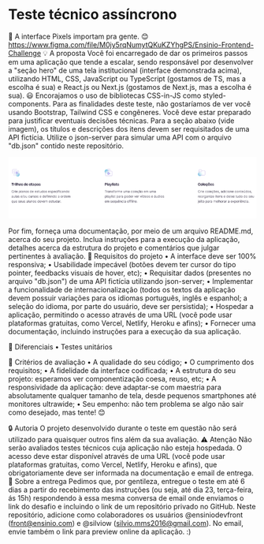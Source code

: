# Teste técnico assíncrono

👀 A interface
Pixels importam pra gente. 😊
https://www.figma.com/file/M0jy5rqNumytQKuKZYhgPS/Ensinio-Frontend-Challenge
💡 A proposta
Você foi encarregado de dar os primeiros passos em uma aplicação que tende a escalar, sendo responsável por desenvolver a "seção hero" de uma tela institucional (interface demonstrada acima), utilizando HTML, CSS, JavaScript ou TypeScript (gostamos de TS, mas a escolha é sua) e React.js ou Next.js (gostamos de Next.js, mas a escolha é sua). 😃
Encorajamos o uso de bibliotecas CSS-in-JS como styled-components. Para as finalidades deste teste, não gostaríamos de ver você usando Bootstrap, Tailwind CSS e congêneres.
Você deve estar preparado para justificar eventuais decisões técnicas.
Para a seção abaixo (vide imagem), os títulos e descrições dos itens devem ser requisitados de uma API fictícia. Utilize o json-server para simular uma API com o arquivo "db.json" contido neste repositório.

<img src="public/images/img-teste.png">

Por fim, forneça uma documentação, por meio de um arquivo README.md, acerca do seu projeto. Inclua instruções para a execução da aplicação, detalhes acerca da estrutura do projeto e comentários que julgar pertinentes à avaliação.
🎯 Requisitos do projeto
• A interface deve ser 100% responsiva;
• Usabilidade impecável (botões devem ter cursor do tipo pointer, feedbacks visuais de hover, etc);
• Requisitar dados (presentes no arquivo "db.json") de uma API fictícia utilizando json-server;
• Implementar a funcionalidade de internacionalização (todos os textos da aplicação devem possuir variações para os idiomas português, inglês e espanhol; a seleção do idioma, por parte do usuário, deve ser persistida);
• Hospedar a aplicação, permitindo o acesso através de uma URL (você pode usar plataformas gratuitas, como Vercel, Netlify, Heroku e afins);
• Fornecer uma documentação, incluindo instruções para a execução da sua aplicação.

👏 Diferenciais
• Testes unitários

📄 Critérios de avaliação
• A qualidade do seu código;
• O cumprimento dos requisitos;
• A fidelidade da interface codificada;
• A estrutura do seu projeto: esperamos ver componentização coesa, reuso, etc;
• A responsividade da aplicação: deve adaptar-se com maestria para absolutamente qualquer tamanho de tela, desde pequenos smartphones até monitores ultrawide;
• Seu empenho: não tem problema se algo não sair como desejado, mas tente! 😊

🔒 Autoria
O projeto desenvolvido durante o teste em questão não será utilizado para quaisquer outros fins além da sua avaliação.
⚠️ Atenção
Não serão avaliados testes técnicos cuja aplicação não esteja hospedada. O acesso deve estar disponível através de uma URL (você pode usar plataformas gratuitas, como Vercel, Netlify, Heroku e afins), que obrigatoriamente deve ser informada na documentação e email de entrega.
📧 Sobre a entrega
Pedimos que, por gentileza, entregue o teste em até 6 dias a partir do recebimento das instruções (ou seja, até dia 23, terça-feira, ás 15h) respondendo à essa mesma conversa de email onde enviamos o link do desafio e incluindo o link de um repositório privado no GitHub. Neste repositório, adicione como colaboradores os usuários @ensiniodevfront (front@ensinio.com) e @silviow (silvio.mms2016@gmail.com). No email, envie também o link para preview online da aplicação. :)
